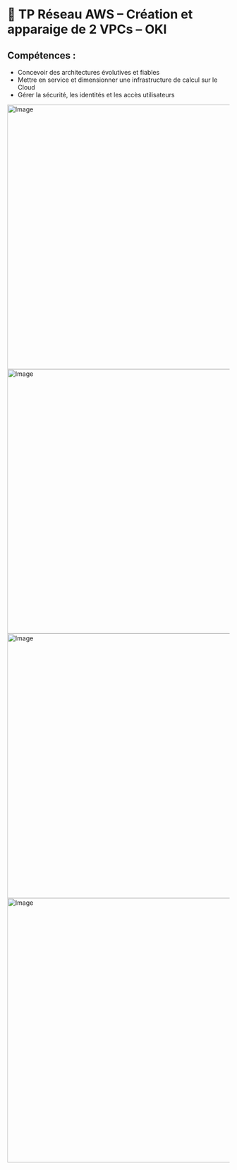 # 🧪 TP Réseau AWS – Création et apparaige de 2 VPCs – OKI

## Compétences :
- Concevoir des architectures évolutives et fiables
- Mettre en service et dimensionner une infrastructure de calcul sur
le Cloud
- Gérer la sécurité, les identités et les accès utilisateurs



<img src="Images/Capture d’écran 2025-06-24 164032.png" alt="Image" width="600"/>

<img src="Images/Capture d’écran 2025-06-24 164103.png" alt="Image" width="600"/>

<img src="Images/Capture d’écran 2025-06-24 164235.png" alt="Image" width="600"/>

<img src="Images/Capture d’écran 2025-06-24 164249.png" alt="Image" width="600"/>




